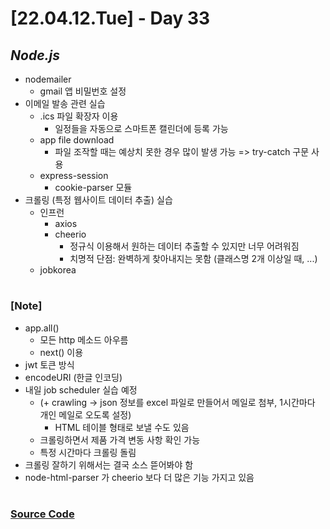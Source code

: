 # [22.04.12.Tue] - Day 33

## _Node.js_

- nodemailer
  - gmail 앱 비밀번호 설정
- 이메일 발송 관련 실습
  - .ics 파일 확장자 이용
    - 일정들을 자동으로 스마트폰 캘린더에 등록 가능
  - app file download
    - 파일 조작할 때는 예상치 못한 경우 많이 발생 가능 => try-catch 구문 사용
  - express-session
    - cookie-parser 모듈
- 크롤링 (특정 웹사이트 데이터 추출) 실습
  - 인프런
    - axios
    - cheerio
      - 정규식 이용해서 원하는 데이터 추출할 수 있지만 너무 어려워짐
      - 치명적 단점: 완벽하게 찾아내지는 못함 (클래스명 2개 이상일 때, ...)
  - jobkorea

#

### [Note]

- app.all()
  - 모든 http 메소드 아우름
  - next() 이용
- jwt 토큰 방식
- encodeURI (한글 인코딩)
- 내일 job scheduler 실습 예정
  - (+ crawling -> json 정보를 excel 파일로 만들어서 메일로 첨부, 1시간마다 개인 메일로 오도록 설정)
    - HTML 테이블 형태로 보낼 수도 있음
  - 크롤링하면서 제품 가격 변동 사항 확인 가능
  - 특정 시간마다 크롤링 돌림
- 크롤링 잘하기 위해서는 결국 소스 뜯어봐야 함
- node-html-parser 가 cheerio 보다 더 많은 기능 가지고 있음

#

### [Source Code](https://github.com/ding-co/developer-dignity/tree/main/boot-camp/practice/April/day31)
